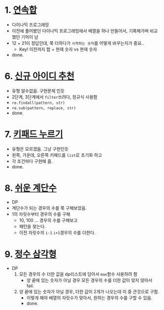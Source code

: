 # 1. <a href="https://www.acmicpc.net/problem/1912">연속합</a>
- 다이나믹 프로그래밍
- 이전에 풀어봤던 다이나믹 프로그래밍에서 배열을 하나 만들어서, 기록해가며 비교했던 기억이 남
- 12 + 21이 정답인데, 쭉 더하다가 `시작하는 숫자`를 어떻게 바꾸는지가 중요..
  - Key! 이전까지 합 + 현재 숫자 vs 현재 숫자
- done.

# 6. <a href="https://school.programmers.co.kr/learn/courses/30/lessons/72410">신규 아이디 추천</a>
- 유형 알수없음. 구현문제 인듯
- 2단계, 3단계에서 `filter`쓰려다, 정규식 사용함
- `re.findall(pattern, str)`
- `re.sub(pattern, replace, str)`
- done.

# 7. <a href="https://school.programmers.co.kr/learn/courses/30/lessons/67256">키패드 누르기</a>
- 유형은 모르겠음. 그냥 구현인듯
- 왼쪽, 가운데, 오른쪽 키패드를 `list`로 초기화 하고
- 각 조건마다 구현해 줌.
- done.

# 8. <a href="https://www.acmicpc.net/problem/10844">쉬운 계단수</a>
- DP
- 계단수가 되는 경우의 수를 쭉 구해보았음.
- 1의 자릿수부터 경우의 수를 구해
  - 10, 100 ... 경우의 수를 구해보고
  - 패턴을 찾는다.
  - 이전 자릿수의 `i-1` `i+1`경우의 수를 더한다.

# 9. <a href="https://www.acmicpc.net/problem/1932">정수 삼각형</a>
- DP
  1. 모든 경우의 수 더한 값을 dp리스트에 담아서 `max`함수 사용하려 함
     - 양 끝에 있는 숫자가 아닐 경우 모든 경우의 수를 더한 값이 맞지 않아서 fail.
  2. 양 끝에 있는 숫자가 아닐 경우, 더한 값이 2개가 나오는데 이 중 큰것으로 구함.
     - 이렇게 해야 배열의 자릿수가 맞아서, 원하는 경우의 수를 구할 수 있음.
     - done.